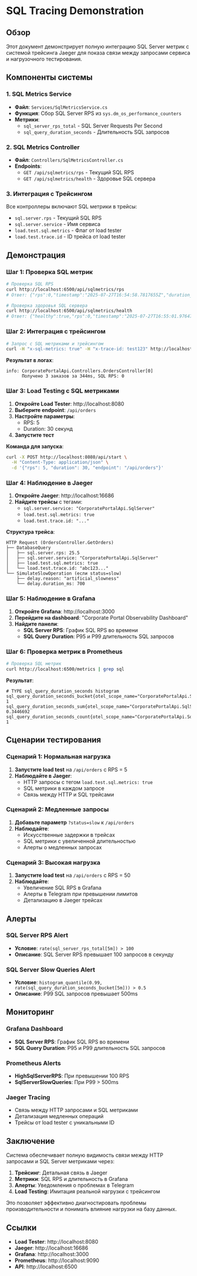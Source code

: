 # SQL Tracing Demonstration

## Обзор

Этот документ демонстрирует полную интеграцию SQL Server метрик с системой трейсинга Jaeger для показа связи между запросами сервиса и нагрузочного тестирования.

## Компоненты системы

### 1. SQL Metrics Service

- **Файл**: `Services/SqlMetricsService.cs`
- **Функция**: Сбор SQL Server RPS из `sys.dm_os_performance_counters`
- **Метрики**:
  - `sql_server_rps_total` - SQL Server Requests Per Second
  - `sql_query_duration_seconds` - Длительность SQL запросов

### 2. SQL Metrics Controller

- **Файл**: `Controllers/SqlMetricsController.cs`
- **Endpoints**:
  - `GET /api/sqlmetrics/rps` - Текущий SQL RPS
  - `GET /api/sqlmetrics/health` - Здоровье SQL сервера

### 3. Интеграция с Трейсингом

Все контроллеры включают SQL метрики в трейсы:

- `sql.server.rps` - Текущий SQL RPS
- `sql.server.service` - Имя сервиса
- `load.test.sql.metrics` - Флаг от load tester
- `load.test.trace.id` - ID трейса от load tester

## Демонстрация

### Шаг 1: Проверка SQL метрик

```bash
# Проверка SQL RPS
curl http://localhost:6500/api/sqlmetrics/rps
# Ответ: {"rps":0,"timestamp":"2025-07-27T16:54:58.7817655Z","duration_ms":41}

# Проверка здоровья SQL сервера
curl http://localhost:6500/api/sqlmetrics/health
# Ответ: {"healthy":true,"rps":0,"timestamp":"2025-07-27T16:55:01.9764788Z","service":"CorporatePortalApi.SqlServer"}
```

### Шаг 2: Интеграция с трейсингом

```bash
# Запрос с SQL метриками и трейсингом
curl -H "x-sql-metrics: true" -H "x-trace-id: test123" http://localhost:6500/api/orders
```

**Результат в логах**:

```
info: CorporatePortalApi.Controllers.OrdersController[0]
      Получено 3 заказов за 344ms, SQL RPS: 0
```

### Шаг 3: Load Testing с SQL метриками

1. **Откройте Load Tester**: http://localhost:8080
2. **Выберите endpoint**: `/api/orders`
3. **Настройте параметры**:
   - RPS: 5
   - Duration: 30 секунд
4. **Запустите тест**

**Команда для запуска**:

```bash
curl -X POST http://localhost:8080/api/start \
  -H "Content-Type: application/json" \
  -d '{"rps": 5, "duration": 30, "endpoint": "/api/orders"}'
```

### Шаг 4: Наблюдение в Jaeger

1. **Откройте Jaeger**: http://localhost:16686
2. **Найдите трейсы** с тегами:
   - `sql.server.service: "CorporatePortalApi.SqlServer"`
   - `load.test.sql.metrics: true`
   - `load.test.trace.id: "..."`

**Структура трейса**:

```
HTTP Request (OrdersController.GetOrders)
├── DatabaseQuery
│   ├── sql.server.rps: 25.5
│   ├── sql.server.service: "CorporatePortalApi.SqlServer"
│   ├── load.test.sql.metrics: true
│   └── load.test.trace.id: "abc123..."
└── SimulateSlowOperation (если status=slow)
    ├── delay.reason: "artificial_slowness"
    └── delay.duration_ms: 700
```

### Шаг 5: Наблюдение в Grafana

1. **Откройте Grafana**: http://localhost:3000
2. **Перейдите на dashboard**: "Corporate Portal Observability Dashboard"
3. **Найдите панели**:
   - **SQL Server RPS**: График SQL RPS во времени
   - **SQL Query Duration**: P95 и P99 длительность SQL запросов

### Шаг 6: Проверка метрик в Prometheus

```bash
# Проверка SQL метрик
curl http://localhost:6500/metrics | grep sql
```

**Результат**:

```
# TYPE sql_query_duration_seconds histogram
sql_query_duration_seconds_bucket{otel_scope_name="CorporatePortalApi.SqlServer",...} 1
sql_query_duration_seconds_sum{otel_scope_name="CorporatePortalApi.SqlServer",...} 0.3446692
sql_query_duration_seconds_count{otel_scope_name="CorporatePortalApi.SqlServer",...} 1
```

## Сценарии тестирования

### Сценарий 1: Нормальная нагрузка

1. **Запустите load test** на `/api/orders` с RPS = 5
2. **Наблюдайте в Jaeger**:
   - HTTP запросы с тегом `load.test.sql.metrics: true`
   - SQL метрики в каждом запросе
   - Связь между HTTP и SQL трейсами

### Сценарий 2: Медленные запросы

1. **Добавьте параметр** `?status=slow` к `/api/orders`
2. **Наблюдайте**:
   - Искусственные задержки в трейсах
   - SQL метрики с увеличенной длительностью
   - Алерты о медленных запросах

### Сценарий 3: Высокая нагрузка

1. **Запустите load test** на `/api/orders` с RPS = 50
2. **Наблюдайте**:
   - Увеличение SQL RPS в Grafana
   - Алерты в Telegram при превышении лимитов
   - Детализацию в Jaeger трейсах

## Алерты

### SQL Server RPS Alert

- **Условие**: `rate(sql_server_rps_total[5m]) > 100`
- **Описание**: SQL Server RPS превышает 100 запросов в секунду

### SQL Server Slow Queries Alert

- **Условие**: `histogram_quantile(0.99, rate(sql_query_duration_seconds_bucket[5m])) > 0.5`
- **Описание**: P99 SQL запросов превышает 500ms

## Мониторинг

### Grafana Dashboard

- **SQL Server RPS**: График SQL RPS во времени
- **SQL Query Duration**: P95 и P99 длительность SQL запросов

### Prometheus Alerts

- **HighSqlServerRPS**: При превышении 100 RPS
- **SqlServerSlowQueries**: При P99 > 500ms

### Jaeger Tracing

- Связь между HTTP запросами и SQL метриками
- Детализация медленных операций
- Трейсы от load tester с уникальными ID

## Заключение

Система обеспечивает полную видимость связи между HTTP запросами и SQL Server метриками через:

1. **Трейсинг**: Детальная связь в Jaeger
2. **Метрики**: SQL RPS и длительность в Grafana
3. **Алерты**: Уведомления о проблемах в Telegram
4. **Load Testing**: Имитация реальной нагрузки с трейсингом

Это позволяет эффективно диагностировать проблемы производительности и понимать влияние нагрузки на базу данных.

## Ссылки

- **Load Tester**: http://localhost:8080
- **Jaeger**: http://localhost:16686
- **Grafana**: http://localhost:3000
- **Prometheus**: http://localhost:9090
- **API**: http://localhost:6500
